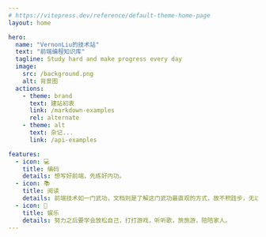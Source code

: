 ```yaml
---
# https://vitepress.dev/reference/default-theme-home-page
layout: home

hero:
  name: "VernonLiu的技术站"
  text: "前端编程知识库"
  tagline: Study hard and make progress every day
  image:
    src: /background.png
    alt: 背景图
  actions:
    - theme: brand
      text: 建站初衷
      link: /markdown-examples
      rel: alternate
    - theme: alt
      text: 杂记...
      link: /api-examples

features:
  - icon: 💻   
    title: 编码
    details: 想写好前端，先练好内功。
  - icon: 📚
    title: 阅读
    details: 前端技术如一门武功，文档则是了解这门武功最直观的方式，故不积跬步，无以至千里。
  - icon: 🚀
    title: 娱乐
    details: 努力之后要学会放松自己，打打游戏，听听歌，旅旅游，陪陪家人。
---
```


